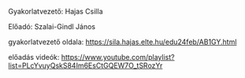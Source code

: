 Gyakorlatvezető: Hajas Csilla

Előadó: Szalai-Gindl János

gyakorlatvezető oldala: https://sila.hajas.elte.hu/edu24feb/AB1GY.html

előadás videók: https://www.youtube.com/playlist?list=PLcYvuyQskS84Im6EsCtGQEW7O_tSRozYr
